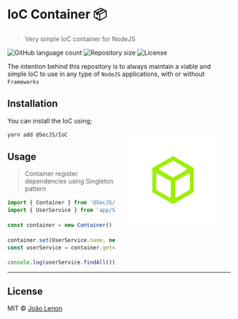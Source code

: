 # IoC Container 📦

> Very simple IoC container for NodeJS

<p>
  <img alt="GitHub language count" src="https://img.shields.io/github/languages/count/SecJS/IoC?style=for-the-badge&logo=appveyor">

  <img alt="Repository size" src="https://img.shields.io/github/repo-size/SecJS/IoC?style=for-the-badge&logo=appveyor">

  <img alt="License" src="https://img.shields.io/badge/license-MIT-brightgreen?style=for-the-badge&logo=appveyor">
</p>

The intention behind this repository is to always maintain a viable and simple IoC to use in any type of `NodeJS` applications, with or without `Frameworks`

<img src=".github/container.png" width="200px" align="right" hspace="30px" vspace="100px">

## Installation

You can install the IoC using;

```bash
yarn add @SecJS/IoC
```

## Usage

> Container register dependencies using Singleton pattern

```js
import { Container } from '@SecJS/IoC'
import { UserService } from 'app/Services/UserService'

const container = new Container()

container.set(UserService.name, new UserService())
const userService = container.get<UserService>(UserService.name)

console.log(userService.findAll())
```

---

## License

MIT © [João Lenon](https://github.com/SecJS/IoC/blob/master/LICENSE)
